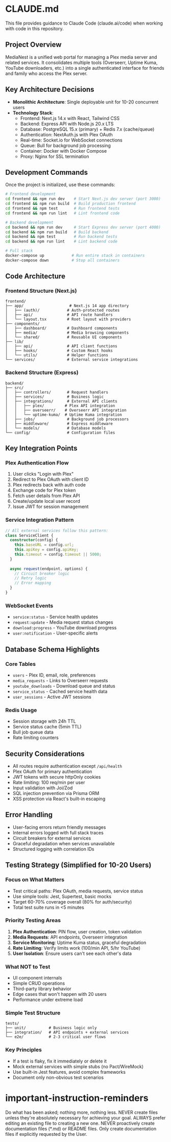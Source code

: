 # CLAUDE.md

This file provides guidance to Claude Code (claude.ai/code) when working with code in this repository.

## Project Overview

MediaNest is a unified web portal for managing a Plex media server and related services. It consolidates multiple tools (Overseerr, Uptime Kuma, YouTube downloaders, etc.) into a single authenticated interface for friends and family who access the Plex server.

## Key Architecture Decisions

- **Monolithic Architecture**: Single deployable unit for 10-20 concurrent users
- **Technology Stack**:
  - Frontend: Next.js 14.x with React, Tailwind CSS
  - Backend: Express API with Node.js 20.x LTS
  - Database: PostgreSQL 15.x (primary) + Redis 7.x (cache/queue)
  - Authentication: NextAuth.js with Plex OAuth
  - Real-time: Socket.io for WebSocket connections
  - Queue: Bull for background job processing
  - Container: Docker with Docker Compose
  - Proxy: Nginx for SSL termination

## Development Commands

Once the project is initialized, use these commands:
```bash
# Frontend development
cd frontend && npm run dev    # Start Next.js dev server (port 3000)
cd frontend && npm run build  # Build production frontend
cd frontend && npm test       # Run frontend tests
cd frontend && npm run lint   # Lint frontend code

# Backend development  
cd backend && npm run dev     # Start Express dev server (port 4000)
cd backend && npm run build   # Build backend
cd backend && npm test        # Run backend tests
cd backend && npm run lint    # Lint backend code

# Full stack
docker-compose up            # Run entire stack in containers
docker-compose down          # Stop all containers
```

## Code Architecture

### Frontend Structure (Next.js)
```
frontend/
├── app/                    # Next.js 14 app directory
│   ├── (auth)/            # Auth-protected routes
│   ├── api/               # API route handlers
│   └── layout.tsx         # Root layout with providers
├── components/
│   ├── dashboard/         # Dashboard components
│   ├── media/             # Media browsing components
│   └── shared/            # Reusable UI components
├── lib/
│   ├── api/               # API client functions
│   ├── hooks/             # Custom React hooks
│   └── utils/             # Helper functions
└── services/              # External service integrations
```

### Backend Structure (Express)
```
backend/
├── src/
│   ├── controllers/       # Request handlers
│   ├── services/          # Business logic
│   ├── integrations/      # External API clients
│   │   ├── plex/         # Plex API integration
│   │   ├── overseerr/    # Overseerr API integration
│   │   └── uptime-kuma/  # Uptime Kuma integration
│   ├── jobs/              # Background job processors
│   ├── middleware/        # Express middleware
│   └── models/            # Database models
└── config/                # Configuration files
```

## Key Integration Points

### Plex Authentication Flow
1. User clicks "Login with Plex"
2. Redirect to Plex OAuth with client ID
3. Plex redirects back with auth code
4. Exchange code for Plex token
5. Fetch user details from Plex API
6. Create/update local user record
7. Issue JWT for session management

### Service Integration Pattern
```typescript
// All external services follow this pattern:
class ServiceClient {
  constructor(config) {
    this.baseURL = config.url;
    this.apiKey = config.apiKey;
    this.timeout = config.timeout || 5000;
  }
  
  async request(endpoint, options) {
    // Circuit breaker logic
    // Retry logic
    // Error mapping
  }
}
```

### WebSocket Events
- `service:status` - Service health updates
- `request:update` - Media request status changes
- `download:progress` - YouTube download progress
- `user:notification` - User-specific alerts

## Database Schema Highlights

### Core Tables
- `users` - Plex ID, email, role, preferences
- `media_requests` - Links to Overseerr requests
- `youtube_downloads` - Download queue and status
- `service_status` - Cached service health data
- `user_sessions` - Active JWT sessions

### Redis Usage
- Session storage with 24h TTL
- Service status cache (5min TTL)
- Bull job queue data
- Rate limiting counters

## Security Considerations

- All routes require authentication except `/api/health`
- Plex OAuth for primary authentication
- JWT tokens with secure httpOnly cookies
- Rate limiting: 100 req/min per user
- Input validation with Joi/Zod
- SQL injection prevention via Prisma ORM
- XSS protection via React's built-in escaping

## Error Handling

- User-facing errors return friendly messages
- Internal errors logged with full stack traces
- Circuit breakers for external services
- Graceful degradation when services unavailable
- Structured logging with correlation IDs

## Testing Strategy (Simplified for 10-20 Users)

### Focus on What Matters
- Test critical paths: Plex OAuth, media requests, service status
- Use simple tools: Jest, Supertest, basic mocks
- Target 60-70% coverage overall (80% for auth/security)
- Total test suite runs in <5 minutes

### Priority Testing Areas
1. **Plex Authentication**: PIN flow, user creation, token validation
2. **Media Requests**: API endpoints, Overseerr integration
3. **Service Monitoring**: Uptime Kuma status, graceful degradation
4. **Rate Limiting**: Verify limits work (100/min API, 5/hr YouTube)
5. **User Isolation**: Ensure users can't see each other's data

### What NOT to Test
- UI component internals
- Simple CRUD operations
- Third-party library behavior
- Edge cases that won't happen with 20 users
- Performance under extreme load

### Simple Test Structure
```
tests/
├── unit/          # Business logic only
├── integration/   # API endpoints + external services
└── e2e/           # 2-3 critical user flows
```

### Key Principles
- If a test is flaky, fix it immediately or delete it
- Mock external services with simple stubs (no Pact/WireMock)
- Use built-in Jest features, avoid complex frameworks
- Document only non-obvious test scenarios

# important-instruction-reminders
Do what has been asked; nothing more, nothing less.
NEVER create files unless they're absolutely necessary for achieving your goal.
ALWAYS prefer editing an existing file to creating a new one.
NEVER proactively create documentation files (*.md) or README files. Only create documentation files if explicitly requested by the User.